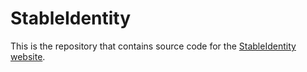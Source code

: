 # StableIdentity

This is the repository that contains source code for the [StableIdentity website](https://qinghew.github.io/StableIdentity/).
